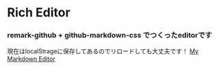 # Rich Editor

### remark-github + github-markdown-css でつくったeditorです

現在はlocalStrageに保存してあるのでリロードしても大丈夫です！ [My Markdown Editor](https://rich-editor.schktjm.now.sh/)



